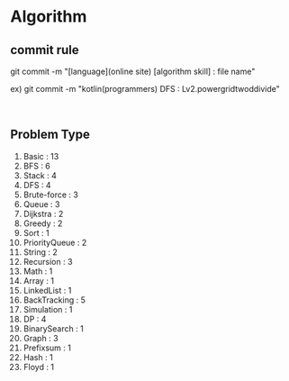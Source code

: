 # Algorithm

## commit rule 
git commit -m "[language](online site) [algorithm skill] : file name"

ex) git commit -m "kotlin(programmers) DFS : Lv2.powergridtwoddivide"

<br>

## Problem Type
1. Basic : 13
2. BFS : 6
3. Stack : 4
4. DFS : 4
5. Brute-force : 3
6. Queue : 3
7. Dijkstra : 2
8. Greedy : 2
9. Sort : 1
10. PriorityQueue : 2
11. String :  2
12. Recursion : 3
13. Math : 1
14. Array : 1
15. LinkedList : 1
16. BackTracking : 5
17. Simulation : 1
18. DP : 4
19. BinarySearch : 1
20. Graph : 3
21. Prefixsum : 1
22. Hash : 1
23. Floyd : 1
